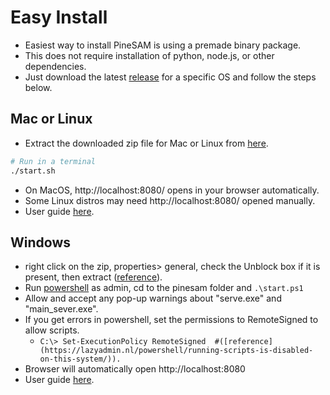 # Easy Install

* Easiest way to install PineSAM is using a premade binary package.
* This does not require installation of python, node.js, or other dependencies.
* Just download the latest [release](https://github.com/builder555/PineSAM/releases/latest) for a specific OS and follow the steps below.

## Mac or Linux

   * Extract the downloaded zip file for Mac or Linux from [here](https://github.com/builder555/PineSAM/releases/latest).
   ```sh
   # Run in a terminal
   ./start.sh
   ```
   * On MacOS, http://localhost:8080/ opens in your browser automatically.
   * Some Linux distros may need http://localhost:8080/ opened manually.
   * User guide [here](https://github.com/builder555/PineSAM/wiki).


## Windows
   * right click on the zip, properties> general, check the Unblock box if it is present, then extract ([reference](https://github.com/builder555/PineSAM/discussions/106#discussion-4960445)).
   * Run [powershell](https://learn.microsoft.com/en-us/powershell/scripting/install/installing-powershell-on-windows?view=powershell-7.3) as admin, cd to the pinesam folder and `.\start.ps1`
   * Allow and accept any pop-up warnings about "serve.exe" and "main_sever.exe".
   * If you get errors in powershell, set the permissions to RemoteSigned to allow scripts.
     * ```C:\> Set-ExecutionPolicy RemoteSigned  #([reference](https://lazyadmin.nl/powershell/running-scripts-is-disabled-on-this-system/)).```
   * Browser will automatically open http://localhost:8080
   * User guide [here](https://github.com/builder555/PineSAM/wiki).
